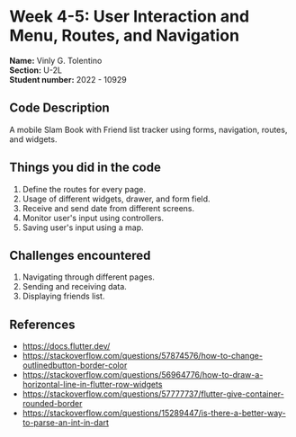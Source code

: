 # Week 4-5: User Interaction and Menu, Routes, and Navigation

**Name:** Vinly G. Tolentino<br/>
**Section:** U-2L <br/>
**Student number:** 2022 - 10929 <br/>

## Code Description

A mobile Slam Book with Friend list tracker using forms, navigation, routes, and widgets.

## Things you did in the code

1. Define the routes for every page.
2. Usage of different widgets, drawer, and form field.
3. Receive and send date from different screens.
4. Monitor user's input using controllers.
5. Saving user's input using a map.

## Challenges encountered

1. Navigating through different pages.
2. Sending and receiving data.
3. Displaying friends list.

## References
- https://docs.flutter.dev/
- https://stackoverflow.com/questions/57874576/how-to-change-outlinedbutton-border-color
- https://stackoverflow.com/questions/56964776/how-to-draw-a-horizontal-line-in-flutter-row-widgets
- https://stackoverflow.com/questions/57777737/flutter-give-container-rounded-border
- https://stackoverflow.com/questions/15289447/is-there-a-better-way-to-parse-an-int-in-dart